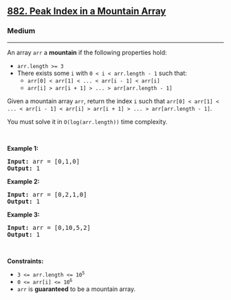 <h2><a href="https://leetcode.com/problems/peak-index-in-a-mountain-array">882. Peak Index in a Mountain Array</a></h2><h3>Medium</h3><hr><p>An array <code>arr</code> a <strong>mountain</strong> if the following properties hold:</p>

<ul>
	<li><code>arr.length &gt;= 3</code></li>
	<li>There exists some <code>i</code> with <code>0 &lt; i &lt; arr.length - 1</code> such that:
	<ul>
		<li><code>arr[0] &lt; arr[1] &lt; ... &lt; arr[i - 1] &lt; arr[i] </code></li>
		<li><code>arr[i] &gt; arr[i + 1] &gt; ... &gt; arr[arr.length - 1]</code></li>
	</ul>
	</li>
</ul>

<p>Given a mountain array <code>arr</code>, return the index <code>i</code> such that <code>arr[0] &lt; arr[1] &lt; ... &lt; arr[i - 1] &lt; arr[i] &gt; arr[i + 1] &gt; ... &gt; arr[arr.length - 1]</code>.</p>

<p>You must solve it in <code>O(log(arr.length))</code> time complexity.</p>

<p>&nbsp;</p>
<p><strong class="example">Example 1:</strong></p>

<pre>
<strong>Input:</strong> arr = [0,1,0]
<strong>Output:</strong> 1
</pre>

<p><strong class="example">Example 2:</strong></p>

<pre>
<strong>Input:</strong> arr = [0,2,1,0]
<strong>Output:</strong> 1
</pre>

<p><strong class="example">Example 3:</strong></p>

<pre>
<strong>Input:</strong> arr = [0,10,5,2]
<strong>Output:</strong> 1
</pre>

<p>&nbsp;</p>
<p><strong>Constraints:</strong></p>

<ul>
	<li><code>3 &lt;= arr.length &lt;= 10<sup>5</sup></code></li>
	<li><code>0 &lt;= arr[i] &lt;= 10<sup>6</sup></code></li>
	<li><code>arr</code> is <strong>guaranteed</strong> to be a mountain array.</li>
</ul>
